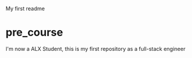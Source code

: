 My first readme
# pre_course
I'm now a ALX Student, this is my first repository as a full-stack engineer
